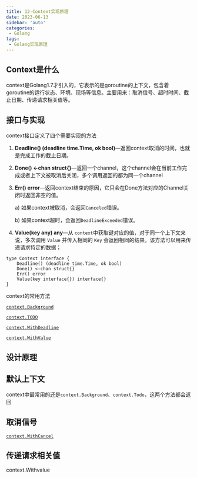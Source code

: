 ```yaml
---
title: 12-Context实现原理
date: 2023-06-13
sidebar: 'auto'
categories:
 - Golang
tags:
 - Golang实现原理
---
```


## Context是什么

context是Golang1.7才引入的，它表示的是goroutine的上下文，包含着goroutine的运行状态、环境、现场等信息。主要用来：取消信号、超时时间、截止日期、传递请求相关值等。

## 接口与实现

context接口定义了四个需要实现的方法

1. **Deadline() (deadline time.Time, ok bool)**—返回context取消的时间，也就是完成工作的截止日期。

2. **Done() <-chan struct{}**—返回一个channel，这个channel会在当前工作完成或者上下文被取消后关闭，多个调用返回的都为同一个channel

3. **Err() error**—返回context结束的原因，它只会在Done方法对应的Channel关闭时返回非空的值。

   a) 如果context被取消，会返回`Canceled`错误。

   b) 如果context超时，会返回`DeadlineExceeded`错误。

4. **Value(key any) any**—从 `context`中获取键对应的值，对于同一个上下文来说，多次调用 `Value` 并传入相同的 `Key` 会返回相同的结果，该方法可以用来传递请求特定的数据；

```
type Context interface {
	Deadline() (deadline time.Time, ok bool)
	Done() <-chan struct{}
	Err() error
	Value(key interface{}) interface{}
}
```

context的常用方法

[`context.Background`](https://draveness.me/golang/tree/context.Background) 

[`context.TODO`](https://draveness.me/golang/tree/context.TODO)

[`context.WithDeadline`](https://draveness.me/golang/tree/context.WithDeadline) 

[`context.WithValue`](https://draveness.me/golang/tree/context.WithValue) 

## 设计原理



## 默认上下文

context中最常用的还是`context.Background`、`context.Todo`，这两个方法都会返回



## 取消信号

[`context.WithCancel`](https://draveness.me/golang/tree/context.WithCancel) 

## 传递请求相关值

context.Withvalue

